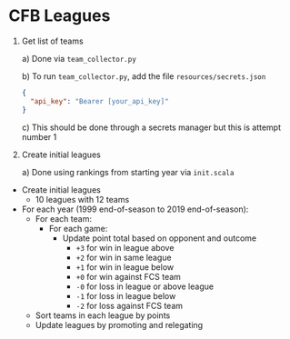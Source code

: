 # CFB Leagues

1. Get list of teams
  
    a) Done via `team_collector.py`
  
    b) To run `team_collector.py`, add the file `resources/secrets.json`

      ```json
      {
        "api_key": "Bearer [your_api_key]"
      }
      ```

    c) This should be done through a secrets manager but this is attempt number 1


2. Create initial leagues

    a) Done using rankings from starting year via `init.scala`



+ Create initial leagues
  + 10 leagues with 12 teams
+ For each year (1999 end-of-season to 2019 end-of-season):
  + For each team:
    + For each game:
        + Update point total based on opponent and outcome
          +  `+3` for win in league above
          +  `+2` for win in same league
          +  `+1` for win in league below
          +  `+0` for win against FCS team
          +  `-0` for loss in league or above league 
          +  `-1` for loss in league below
          +  `-2` for loss against FCS team 
  + Sort teams in each league by points
  + Update leagues by promoting and relegating
